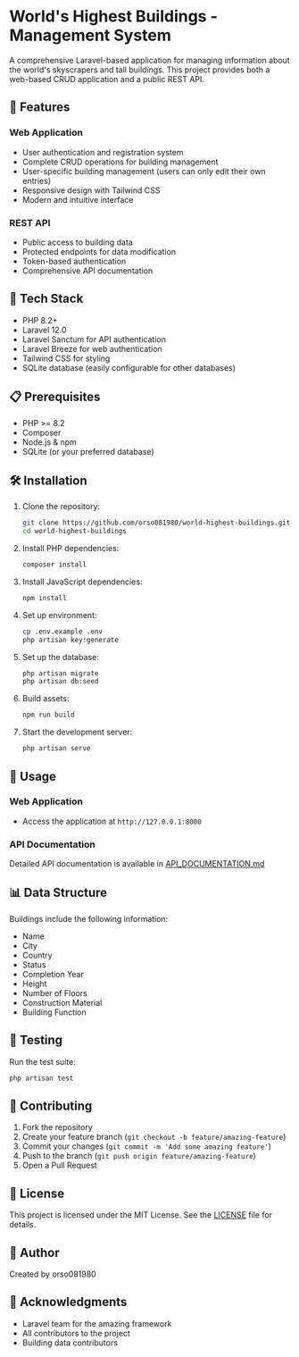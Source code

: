# World's Highest Buildings - Management System

A comprehensive Laravel-based application for managing information about the world's skyscrapers and tall buildings. This project provides both a web-based CRUD application and a public REST API.

## 🌟 Features

### Web Application

-   User authentication and registration system
-   Complete CRUD operations for building management
-   User-specific building management (users can only edit their own entries)
-   Responsive design with Tailwind CSS
-   Modern and intuitive interface

### REST API

-   Public access to building data
-   Protected endpoints for data modification
-   Token-based authentication
-   Comprehensive API documentation

## 🚀 Tech Stack

-   PHP 8.2+
-   Laravel 12.0
-   Laravel Sanctum for API authentication
-   Laravel Breeze for web authentication
-   Tailwind CSS for styling
-   SQLite database (easily configurable for other databases)

## 📋 Prerequisites

-   PHP >= 8.2
-   Composer
-   Node.js & npm
-   SQLite (or your preferred database)

## 🛠 Installation

1. Clone the repository:

    ```bash
    git clone https://github.com/orso081980/world-highest-buildings.git
    cd world-highest-buildings
    ```

2. Install PHP dependencies:

    ```bash
    composer install
    ```

3. Install JavaScript dependencies:

    ```bash
    npm install
    ```

4. Set up environment:

    ```bash
    cp .env.example .env
    php artisan key:generate
    ```

5. Set up the database:

    ```bash
    php artisan migrate
    php artisan db:seed
    ```

6. Build assets:

    ```bash
    npm run build
    ```

7. Start the development server:
    ```bash
    php artisan serve
    ```

## 🔧 Usage

### Web Application

-   Access the application at `http://127.0.0.1:8000`

### API Documentation

Detailed API documentation is available in [API_DOCUMENTATION.md](API_DOCUMENTATION.md)

## 📊 Data Structure

Buildings include the following information:

-   Name
-   City
-   Country
-   Status
-   Completion Year
-   Height
-   Number of Floors
-   Construction Material
-   Building Function

## 🧪 Testing

Run the test suite:

```bash
php artisan test
```

## 🤝 Contributing

1. Fork the repository
2. Create your feature branch (`git checkout -b feature/amazing-feature`)
3. Commit your changes (`git commit -m 'Add some amazing feature'`)
4. Push to the branch (`git push origin feature/amazing-feature`)
5. Open a Pull Request

## 📄 License

This project is licensed under the MIT License. See the [LICENSE](LICENSE) file for details.

## 👤 Author

Created by orso081980

## 🙏 Acknowledgments

-   Laravel team for the amazing framework
-   All contributors to the project
-   Building data contributors

